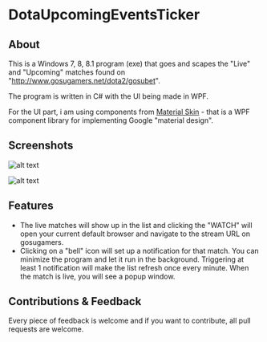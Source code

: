 # DotaUpcomingEventsTicker

## About

This is a Windows 7, 8, 8.1 program (exe) that goes and scapes the "Live" and "Upcoming" matches found on "http://www.gosugamers.net/dota2/gosubet".

The program is written in C# with the UI being made in WPF.

For the UI part, i am using components from [Material Skin](https://github.com/IgnaceMaes/MaterialSkin) - that is a WPF component library for implementing Google "material design".

## Screenshots

![alt text](http://i.imgur.com/QnnOxPY.png "Pic1")


![alt text](http://i.imgur.com/sEneIFW.png "Pic2")

## Features

* The live matches will show up in the list and clicking the "WATCH" will open your current default browser and navigate to the stream URL on gosugamers.
* Clicking on a "bell" icon will set up a notification for that match. You can minimize the program and let it run in the background. Triggering at least 1 notification will make the list refresh once every minute. When the match is live, you will see a popup window.

## Contributions & Feedback
Every piece of feedback is welcome and if you want to contribute, all pull requests are welcome.

